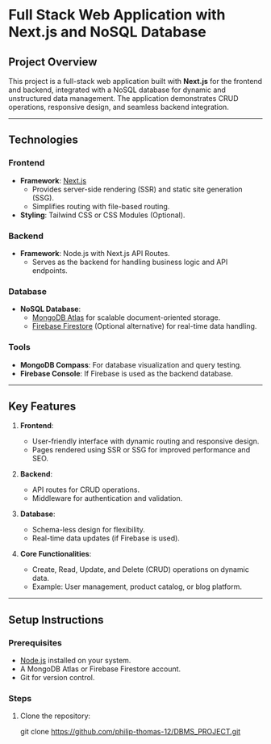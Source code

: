 # Full Stack Web Application with Next.js and NoSQL Database

## **Project Overview**
This project is a full-stack web application built with **Next.js** for the frontend and backend, integrated with a NoSQL database for dynamic and unstructured data management. The application demonstrates CRUD operations, responsive design, and seamless backend integration.

---

## **Technologies**

### **Frontend**
- **Framework**: [Next.js](https://nextjs.org/)  
  - Provides server-side rendering (SSR) and static site generation (SSG).  
  - Simplifies routing with file-based routing.  
- **Styling**: Tailwind CSS or CSS Modules (Optional).  

### **Backend**
- **Framework**: Node.js with Next.js API Routes.  
  - Serves as the backend for handling business logic and API endpoints.

### **Database**
- **NoSQL Database**:  
  - [MongoDB Atlas](https://www.mongodb.com/cloud/atlas) for scalable document-oriented storage.  
  - [Firebase Firestore](https://firebase.google.com/products/firestore) (Optional alternative) for real-time data handling.  

### **Tools**
- **MongoDB Compass**: For database visualization and query testing.  
- **Firebase Console**: If Firebase is used as the backend database.  

---

## **Key Features**
1. **Frontend**:
   - User-friendly interface with dynamic routing and responsive design.
   - Pages rendered using SSR or SSG for improved performance and SEO.
   
2. **Backend**:
   - API routes for CRUD operations.
   - Middleware for authentication and validation.

3. **Database**:
   - Schema-less design for flexibility.
   - Real-time data updates (if Firebase is used).

4. **Core Functionalities**:
   - Create, Read, Update, and Delete (CRUD) operations on dynamic data.
   - Example: User management, product catalog, or blog platform.

---

## **Setup Instructions**

### Prerequisites
- [Node.js](https://nodejs.org/en/download/) installed on your system.
- A MongoDB Atlas or Firebase Firestore account.
- Git for version control.

### Steps
1. Clone the repository:
   
   git clone https://github.com/philip-thomas-12/DBMS_PROJECT.git
